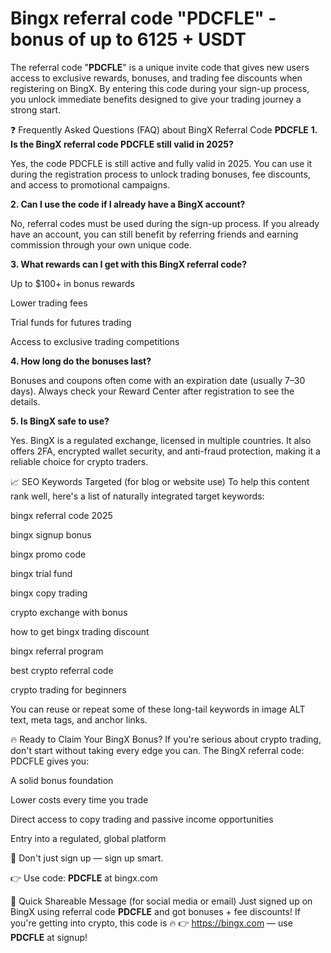 # Bingx referral code "PDCFLE" - bonus of up to 6125 + USDT



The referral code "**PDCFLE**" is a unique invite code that gives new users access to exclusive rewards, bonuses, and trading fee discounts when registering on BingX. By entering this code during your sign-up process, you unlock immediate benefits designed to give your trading journey a strong start.





❓ Frequently Asked Questions (FAQ) about BingX Referral Code **PDCFLE**
**1. Is the BingX referral code **PDCFLE** still valid in 2025?**

Yes, the code PDCFLE is still active and fully valid in 2025. You can use it during the registration process to unlock trading bonuses, fee discounts, and access to promotional campaigns.

**2. Can I use the code if I already have a BingX account?**

No, referral codes must be used during the sign-up process. If you already have an account, you can still benefit by referring friends and earning commission through your own unique code.

**3. What rewards can I get with this BingX referral code?**

Up to $100+ in bonus rewards

Lower trading fees

Trial funds for futures trading

Access to exclusive trading competitions

**4. How long do the bonuses last?**

Bonuses and coupons often come with an expiration date (usually 7–30 days). Always check your Reward Center after registration to see the details.

**5. Is BingX safe to use?**

Yes. BingX is a regulated exchange, licensed in multiple countries. It also offers 2FA, encrypted wallet security, and anti-fraud protection, making it a reliable choice for crypto traders.

📈 SEO Keywords Targeted (for blog or website use)
To help this content rank well, here's a list of naturally integrated target keywords:

bingx referral code 2025

bingx signup bonus

bingx promo code

bingx trial fund

bingx copy trading

crypto exchange with bonus

how to get bingx trading discount

bingx referral program

best crypto referral code

crypto trading for beginners

You can reuse or repeat some of these long-tail keywords in image ALT text, meta tags, and anchor links.

🔥 Ready to Claim Your BingX Bonus?
If you're serious about crypto trading, don't start without taking every edge you can. The BingX referral code: PDCFLE gives you:

A solid bonus foundation

Lower costs every time you trade

Direct access to copy trading and passive income opportunities

Entry into a regulated, global platform

🚀 Don't just sign up — sign up smart.

👉 Use code: **PDCFLE** at bingx.com

📢 Quick Shareable Message (for social media or email)
Just signed up on BingX using referral code **PDCFLE** and got bonuses + fee discounts!
If you're getting into crypto, this code is 🔥
👉 https://bingx.com — use **PDCFLE** at signup!
